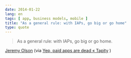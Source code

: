 ```yaml
---
date: 2014-01-22
lang: en
tags: [ app, business models, mobile ]
title: "As a general rule: with IAPs, go big or go home"
type: quote
---
```


> As a general rule: with IAPs, go big or go home.

[Jeremy Olson](http://www.twitter.com/jerols) (via [Yep, paid apps are
dead « Tapity](http://tapity.com/yep-paid-apps-are-dead/) )

